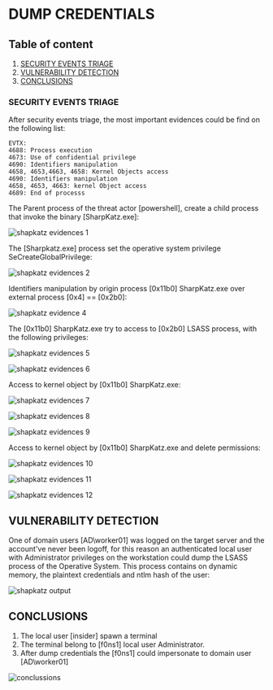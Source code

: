 # DUMP CREDENTIALS

## Table of content

  1. [SECURITY EVENTS TRIAGE](#security-events-triage)
  2. [VULNERABILITY DETECTION](#vulnerability-detection)  
  3. [CONCLUSIONS](#conclusions)


### SECURITY EVENTS TRIAGE

After security events triage, the most important evidences could be find on the following list:

```
EVTX: 
4688: Process execution 
4673: Use of confidential privilege
4690: Identifiers manipulation
4658, 4653,4663, 4658: Kernel Objects access 
4690: Identifiers manipulation
4658, 4653, 4663: kernel Object access
4689: End of processs
```
The Parent process of the threat actor [powershell], create a child process that invoke the binary [SharpKatz.exe]:

![shapkatz evidences 1](resources/sharpkatz_evidences_1.png)

The [Sharpkatz.exe] process set the operative system privilege SeCreateGlobalPrivilege:

![shapkatz evidences 2](resources/sharpkatz_evidences_2.png)

Identifiers manipulation by origin process [0x11b0] SharpKatz.exe over external process [0x4] == [0x2b0]:

![shapkatz evidence 4](resources/sharpkatz_evidences_4.png)

The [0x11b0] SharpKatz.exe try to access to [0x2b0] LSASS process, with the following privileges:

![shapkatz evidences 5](resources/sharpkatz_evidences_5.png)

![shapkatz evidences 6](resources/sharpkatz_evidences_6.png)

Access to kernel object by [0x11b0] SharpKatz.exe:

![shapkatz evidences 7](resources/sharpkatz_evidences_7.png)

![shapkatz evidences 8](resources/sharpkatz_evidences_8.png)

![shapkatz evidences 9](resources/shapkatz_evidences_9.png)

Access to kernel object by [0x11b0] SharpKatz.exe and  delete permissions:

![shapkatz evidences 10](resources/sharpkatz_evidences_10.png)

![shapkatz evidences 11](resources/shapkatz_evidences_11.png)

![shapkatz evidences 12](resources/shapkatz_evidences_12.png)

## VULNERABILITY DETECTION

One of domain users [AD\worker01] was logged on the target server and the account've never been logoff, for this reason an authenticated local user with Administrator privileges on the workstation could dump the LSASS process of the Operative System.
This process contains on dynamic memory, the plaintext credentials and ntlm hash of the user:

![shapkatz output](resources/sharpkatz_output.png)

## CONCLUSIONS

  1.  The local user [insider] spawn a terminal 
  2.  The terminal belong to [f0ns1] local user Administrator. 
  3.  After dump  credentials the [f0ns1] could impersonate to domain user [AD\worker01]


![conclussions](resources/Conclussions_II.png)
